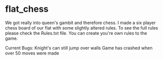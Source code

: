 # flat_chess
We got really into queen's gambit and therefore chess. I made a six player chess board of our flat with some slightly altered rules.
To see the full rules please check the Rules.txt file. 
You can create you're own rules to the game. 

Current Bugs:
  Knight's can still jump over walls
  Game has crashed when over 50 moves were made
  
